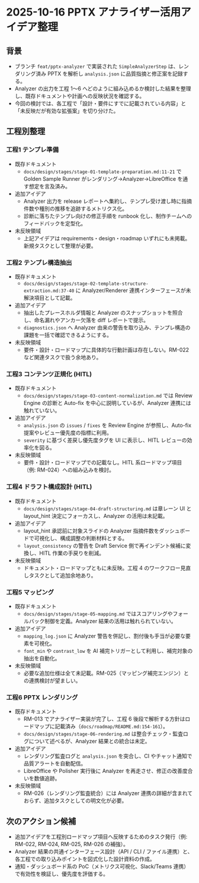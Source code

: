 # 2025-10-16 PPTX アナライザー活用アイデア整理

## 背景
- ブランチ `feat/pptx-analyzer` で実装された `SimpleAnalyzerStep` は、レンダリング済み PPTX を解析し `analysis.json` に品質指摘と修正案を記録する。
- Analyzer の出力を工程 1〜6 へどのように組み込めるか検討した結果を整理し、既存ドキュメントや計画への反映状況を確認する。
- 今回の検討では、各工程で「設計・要件にすでに記載されている内容」と「未反映だが有効な拡張案」を切り分けた。

## 工程別整理

### 工程1 テンプレ準備
- 既存ドキュメント  
  - `docs/design/stages/stage-01-template-preparation.md:11-21` で Golden Sample Runner がレンダリング→Analyzer→LibreOffice を通す想定を言及済み。
- 追加アイデア  
  - Analyzer 出力を release レポートへ集約し、テンプレ受け渡し時に指摘件数や種別の推移を追跡するメトリクス化。
  - 診断に落ちたテンプレ向けの修正手順を runbook 化し、制作チームへのフィードバックを定型化。
- 未反映領域  
  - 上記アイデアは requirements・design・roadmap いずれにも未掲載。新規タスクとして整理が必要。

### 工程2 テンプレ構造抽出
- 既存ドキュメント  
  - `docs/design/stages/stage-02-template-structure-extraction.md:37-40` に Analyzer/Renderer 連携インターフェースが未解決項目として記載。
- 追加アイデア  
  - 抽出したプレースホルダ情報と Analyzer のスナップショットを照合し、命名漏れやアンカー欠落を diff レポートで提示。
  - `diagnostics.json` へ Analyzer 由来の警告を取り込み、テンプレ構造の課題を一括で確認できるようにする。
- 未反映領域  
  - 要件・設計・ロードマップに具体的な行動計画は存在しない。RM-022 など関連タスクで扱う余地あり。

### 工程3 コンテンツ正規化 (HITL)
- 既存ドキュメント  
  - `docs/design/stages/stage-03-content-normalization.md` では Review Engine の診断と Auto-fix を中心に説明しているが、Analyzer 連携には触れていない。
- 追加アイデア  
  - `analysis.json` の `issues` / `fixes` を Review Engine が参照し、Auto-fix 提案やレビュー優先度の指標に利用。
  - `severity` に基づく差戻し優先度タグを UI に表示し、HITL レビューの効率化を図る。
- 未反映領域  
  - 要件・設計・ロードマップでの記載なし。HITL 系ロードマップ項目（例: RM-024）への組み込みを検討。

### 工程4 ドラフト構成設計 (HITL)
- 既存ドキュメント  
  - `docs/design/stages/stage-04-draft-structuring.md` は章レーン UI と layout_hint 決定にフォーカスし、Analyzer の活用は未記載。
- 追加アイデア  
  - layout_hint 承認前に対象スライドの Analyzer 指摘件数をダッシュボードで可視化し、構成調整の判断材料とする。
  - `layout_consistency` の警告を Draft Service 側で再インデント候補に変換し、HITL 作業の手戻りを削減。
- 未反映領域  
  - ドキュメント・ロードマップともに未反映。工程 4 のワークフロー見直しタスクとして追加余地あり。

### 工程5 マッピング
- 既存ドキュメント  
  - `docs/design/stages/stage-05-mapping.md` ではスコアリングやフォールバック制御を定義。Analyzer 結果の活用は触れられていない。
- 追加アイデア  
  - `mapping_log.json` に Analyzer 警告を併記し、割付後も手当が必要な要素を可視化。
  - `font_min` や `contrast_low` を AI 補完トリガーとして利用し、補完対象の抽出を自動化。
- 未反映領域  
  - 必要な追加仕様は全て未記載。RM-025（マッピング補完エンジン）との連携検討が望ましい。

### 工程6 PPTX レンダリング
- 既存ドキュメント  
  - RM-013 でアナライザー実装が完了し、工程 6 後段で解析する方針はロードマップに記載済み（`docs/roadmap/README.md:154-161`）。
  - `docs/design/stages/stage-06-rendering.md` は整合チェック・監査ログについて述べるが、Analyzer 結果との統合は未定。
- 追加アイデア  
  - レンダリング監査ログと `analysis.json` を突合し、CI やチャット通知で品質アラートを自動配信。
  - LibreOffice や Polisher 実行後に Analyzer を再走させ、修正の改善度合いを数値追跡。
- 未反映領域  
  - RM-026（レンダリング監査統合）には Analyzer 連携の詳細が含まれておらず、追加タスクとしての明文化が必要。

## 次のアクション候補
- 追加アイデアを工程別ロードマップ項目へ反映するためのタスク発行（例: RM-022, RM-024, RM-025, RM-026 の補強）。
- Analyzer 結果の共通インターフェース設計（API / CLI / ファイル連携）と、各工程での取り込みポイントを図式化した設計資料の作成。
- 通知・ダッシュボード系の PoC（メトリクス可視化、Slack/Teams 連携）で有効性を検証し、優先度を評価する。
